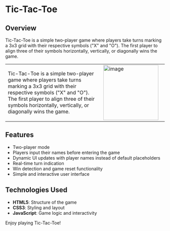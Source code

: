 # Tic-Tac-Toe

## Overview
Tic-Tac-Toe is a simple two-player game where players take turns marking a 3x3 grid with their respective symbols ("X" and "O"). The first player to align three of their symbols horizontally, vertically, or diagonally wins the game.

<table>
  <tr>
    <td width="60%">
      <p>
        Tic-Tac-Toe is a simple two-player game where players take turns marking a 3x3 grid with their respective symbols ("X" and "O"). The first player to align three of their symbols horizontally, vertically, or diagonally wins the game.
      </p>
    </td>
    <td width="40%">
      <img width="174" alt="image" src="https://github.com/user-attachments/assets/ec6cac00-88d7-47ea-bcfd-cc2e229ee416" />
    </td>
  </tr>
</table>

## Features
- Two-player mode
- Players input their names before entering the game
- Dynamic UI updates with player names instead of default placeholders
- Real-time turn indication
- Win detection and game reset functionality
- Simple and interactive user interface

## Technologies Used
- **HTML5**: Structure of the game  
- **CSS3**: Styling and layout  
- **JavaScript**: Game logic and interactivity  

Enjoy playing Tic-Tac-Toe!
